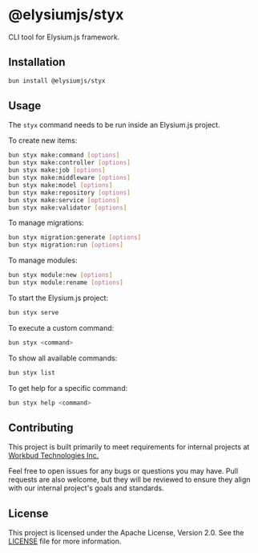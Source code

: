 # @elysiumjs/styx

CLI tool for Elysium.js framework.

## Installation

```bash
bun install @elysiumjs/styx
```

## Usage

The `styx` command needs to be run inside an Elysium.js project.

To create new items:

```bash
bun styx make:command [options]
bun styx make:controller [options]
bun styx make:job [options]
bun styx make:middleware [options]
bun styx make:model [options]
bun styx make:repository [options]
bun styx make:service [options]
bun styx make:validator [options]
```

To manage migrations:

```bash
bun styx migration:generate [options]
bun styx migration:run [options]
```

To manage modules:

```bash
bun styx module:new [options]
bun styx module:rename [options]
```

To start the Elysium.js project:

```bash
bun styx serve
```

To execute a custom command:

```bash
bun styx <command>
```

To show all available commands:

```bash
bun styx list
```

To get help for a specific command:

```bash
bun styx help <command>
```

## Contributing

This project is built primarily to meet requirements for internal projects at [Workbud Technologies Inc.](https://www.workbud.com)

Feel free to open issues for any bugs or questions you may have. Pull requests are also welcome, but they will be reviewed to ensure they align with our internal project's goals and standards.

## License

This project is licensed under the Apache License, Version 2.0. See the [LICENSE](https://github.com/workbud/elysium/blob/main/LICENSE) file for more information.
